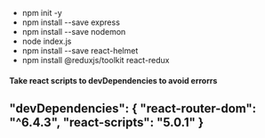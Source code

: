   - npm  init -y
  - npm install --save express
  - npm install --save nodemon
  - node  index.js
  - npm install --save react-helmet
  - npm install @reduxjs/toolkit react-redux
  #### Take react scripts to devDependencies to avoid errorrs
   "devDependencies": {
    "react-router-dom": "^6.4.3",
    "react-scripts": "5.0.1"
  }
  - 
